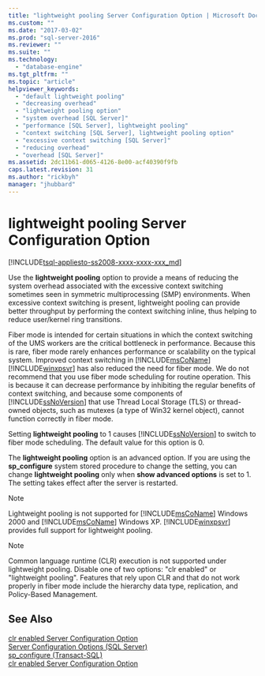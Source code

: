 ```yaml
---
title: "lightweight pooling Server Configuration Option | Microsoft Docs"
ms.custom: ""
ms.date: "2017-03-02"
ms.prod: "sql-server-2016"
ms.reviewer: ""
ms.suite: ""
ms.technology: 
  - "database-engine"
ms.tgt_pltfrm: ""
ms.topic: "article"
helpviewer_keywords: 
  - "default lightweight pooling"
  - "decreasing overhead"
  - "lightweight pooling option"
  - "system overhead [SQL Server]"
  - "performance [SQL Server], lightweight pooling"
  - "context switching [SQL Server], lightweight pooling option"
  - "excessive context switching [SQL Server]"
  - "reducing overhead"
  - "overhead [SQL Server]"
ms.assetid: 2dc11b61-d065-4126-8e00-acf40390f9fb
caps.latest.revision: 31
ms.author: "rickbyh"
manager: "jhubbard"
---
```

# lightweight pooling Server Configuration Option
[!INCLUDE[tsql-appliesto-ss2008-xxxx-xxxx-xxx_md](../../../database-engine/configure/windows/includes/tsql-appliesto-ss2008-xxxx-xxxx-xxx-md.md)]

  Use the **lightweight pooling** option to provide a means of reducing the system overhead associated with the excessive context switching sometimes seen in symmetric multiprocessing (SMP) environments. When excessive context switching is present, lightweight pooling can provide better throughput by performing the context switching inline, thus helping to reduce user/kernel ring transitions.  
  
 Fiber mode is intended for certain situations in which the context switching of the UMS workers are the critical bottleneck in performance. Because this is rare, fiber mode rarely enhances performance or scalability on the typical system. Improved context switching in [!INCLUDE[msCoName](../../../advanced-analytics/r-services/tutorials/includes/msconame-md.md)] [!INCLUDE[winxpsvr](../../../database-engine/configure/windows/includes/winxpsvr-md.md)] has also reduced the need for fiber mode. We do not recommend that you use fiber mode scheduling for routine operation. This is because it can decrease performance by inhibiting the regular benefits of context switching, and because some components of [!INCLUDE[ssNoVersion](../../../advanced-analytics/r-services/includes/ssnoversion-md.md)] that use Thread Local Storage (TLS) or thread-owned objects, such as mutexes (a type of Win32 kernel object), cannot function correctly in fiber mode.  
  
 Setting **lightweight pooling** to 1 causes [!INCLUDE[ssNoVersion](../../../advanced-analytics/r-services/includes/ssnoversion-md.md)] to switch to fiber mode scheduling. The default value for this option is 0.  
  
 The **lightweight pooling** option is an advanced option. If you are using the **sp_configure** system stored procedure to change the setting, you can change **lightweight pooling** only when **show advanced options** is set to 1. The setting takes effect after the server is restarted.  
  
> [!NOTE]  
>  Lightweight pooling is not supported for [!INCLUDE[msCoName](../../../advanced-analytics/r-services/tutorials/includes/msconame-md.md)] Windows 2000 and [!INCLUDE[msCoName](../../../advanced-analytics/r-services/tutorials/includes/msconame-md.md)] Windows XP. [!INCLUDE[winxpsvr](../../../database-engine/configure/windows/includes/winxpsvr-md.md)] provides full support for lightweight pooling.  
  
> [!NOTE]  
>  Common language runtime (CLR) execution is not supported under lightweight pooling. Disable one of two options: "clr enabled" or "lightweight pooling". Features that rely upon CLR and that do not work properly in fiber mode include the hierarchy data type, replication, and Policy-Based Management.  
  
## See Also  
 [clr enabled Server Configuration Option](../../../database-engine/configure/windows/clr-enabled-server-configuration-option.md)   
 [Server Configuration Options &#40;SQL Server&#41;](../../../database-engine/configure/windows/server-configuration-options-sql-server.md)   
 [sp_configure &#40;Transact-SQL&#41;](../../../relational-databases/system-stored-procedures/sp-configure-transact-sql.md)   
 [clr enabled Server Configuration Option](../../../database-engine/configure/windows/clr-enabled-server-configuration-option.md)  
  
  